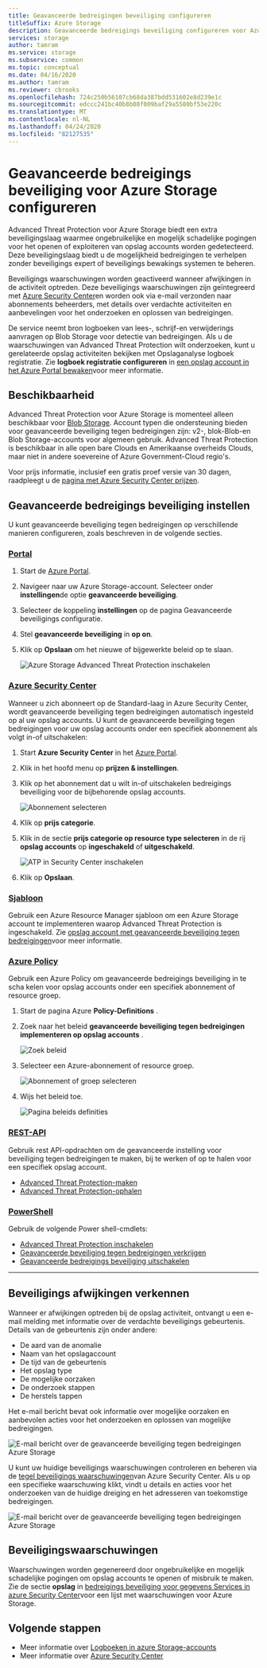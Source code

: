 ```yaml
---
title: Geavanceerde bedreigingen beveiliging configureren
titleSuffix: Azure Storage
description: Geavanceerde bedreigings beveiliging configureren voor Azure Storage om afwijkingen in de account activiteit te detecteren en op de hoogte te worden gesteld van mogelijk schadelijke pogingen om toegang te krijgen tot uw account.
services: storage
author: tamram
ms.service: storage
ms.subservice: common
ms.topic: conceptual
ms.date: 04/16/2020
ms.author: tamram
ms.reviewer: cbrooks
ms.openlocfilehash: 724c250b56107cb68da387bdd531602e8d239e1c
ms.sourcegitcommit: edccc241bc40b8b08f009baf29a5580bf53e220c
ms.translationtype: MT
ms.contentlocale: nl-NL
ms.lasthandoff: 04/24/2020
ms.locfileid: "82127535"
---
```

# <a name="configure-advanced-threat-protection-for-azure-storage"></a>Geavanceerde bedreigings beveiliging voor Azure Storage configureren

Advanced Threat Protection voor Azure Storage biedt een extra beveiligingslaag waarmee ongebruikelijke en mogelijk schadelijke pogingen voor het openen of exploiteren van opslag accounts worden gedetecteerd. Deze beveiligingslaag biedt u de mogelijkheid bedreigingen te verhelpen zonder beveiligings expert of beveiligings bewakings systemen te beheren.

Beveiligings waarschuwingen worden geactiveerd wanneer afwijkingen in de activiteit optreden. Deze beveiligings waarschuwingen zijn geïntegreerd met [Azure Security Center](https://azure.microsoft.com/services/security-center/)en worden ook via e-mail verzonden naar abonnements beheerders, met details over verdachte activiteiten en aanbevelingen voor het onderzoeken en oplossen van bedreigingen.

De service neemt bron logboeken van lees-, schrijf-en verwijderings aanvragen op Blob Storage voor detectie van bedreigingen. Als u de waarschuwingen van Advanced Threat Protection wilt onderzoeken, kunt u gerelateerde opslag activiteiten bekijken met Opslaganalyse logboek registratie. Zie **logboek registratie configureren** in [een opslag account in het Azure Portal bewaken](storage-monitor-storage-account.md#configure-logging)voor meer informatie.

## <a name="availability"></a>Beschikbaarheid

Advanced Threat Protection voor Azure Storage is momenteel alleen beschikbaar voor [Blob Storage](https://azure.microsoft.com/services/storage/blobs/). Account typen die ondersteuning bieden voor geavanceerde beveiliging tegen bedreigingen zijn: v2-, blok-Blob-en Blob Storage-accounts voor algemeen gebruik. Advanced Threat Protection is beschikbaar in alle open bare Clouds en Amerikaanse overheids Clouds, maar niet in andere soevereine of Azure Government-Cloud regio's.

Voor prijs informatie, inclusief een gratis proef versie van 30 dagen, raadpleegt u de [pagina met Azure Security Center prijzen](https://azure.microsoft.com/pricing/details/security-center/).


## <a name="set-up-advanced-threat-protection"></a>Geavanceerde bedreigings beveiliging instellen

U kunt geavanceerde beveiliging tegen bedreigingen op verschillende manieren configureren, zoals beschreven in de volgende secties.

### <a name="portal"></a>[Portal](#tab/azure-portal)

1. Start de [Azure Portal](https://portal.azure.com/).
1. Navigeer naar uw Azure Storage-account. Selecteer onder **instellingen**de optie **geavanceerde beveiliging**.
1. Selecteer de koppeling **instellingen** op de pagina Geavanceerde beveiligings configuratie.
1. Stel **geavanceerde beveiliging** in **op on**.
1. Klik op **Opslaan** om het nieuwe of bijgewerkte beleid op te slaan.

    ![Azure Storage Advanced Threat Protection inschakelen](./media/storage-advanced-threat-protection/storage-advanced-threat-protection-turn-on.png)

### <a name="azure-security-center"></a>[Azure Security Center](#tab/azure-security-center)

Wanneer u zich abonneert op de Standard-laag in Azure Security Center, wordt geavanceerde beveiliging tegen bedreigingen automatisch ingesteld op al uw opslag accounts. U kunt de geavanceerde beveiliging tegen bedreigingen voor uw opslag accounts onder een specifiek abonnement als volgt in-of uitschakelen:

1. Start **Azure Security Center** in het [Azure Portal](https://portal.azure.com).
1. Klik in het hoofd menu op **prijzen & instellingen**.
1. Klik op het abonnement dat u wilt in-of uitschakelen bedreigings beveiliging voor de bijbehorende opslag accounts.

    ![Abonnement selecteren](./media/storage-advanced-threat-protection/storage-advanced-threat-protection-subscription.png)

1. Klik op **prijs categorie**.
1. Klik in de sectie **prijs categorie op resource type selecteren** in de rij **opslag accounts** op **ingeschakeld** of **uitgeschakeld**.

    ![ATP in Security Center inschakelen](./media/storage-advanced-threat-protection/storage-advanced-threat-protection-pricing2.png)
1. Klik op **Opslaan**.

### <a name="template"></a>[Sjabloon](#tab/template)

Gebruik een Azure Resource Manager sjabloon om een Azure Storage account te implementeren waarop Advanced Threat Protection is ingeschakeld. Zie [opslag account met geavanceerde beveiliging tegen bedreigingen](https://azure.microsoft.com/resources/templates/201-storage-advanced-threat-protection-create/)voor meer informatie.

### <a name="azure-policy"></a>[Azure Policy](#tab/azure-policy)

Gebruik een Azure Policy om geavanceerde bedreigings beveiliging in te scha kelen voor opslag accounts onder een specifiek abonnement of resource groep.

1. Start de pagina Azure **Policy-Definitions** .

1. Zoek naar het beleid **geavanceerde beveiliging tegen bedreigingen implementeren op opslag accounts** .

     ![Zoek beleid](./media/storage-advanced-threat-protection/storage-atp-policy-definitions.png)

1. Selecteer een Azure-abonnement of resource groep.

    ![Abonnement of groep selecteren](./media/storage-advanced-threat-protection/storage-atp-policy2.png)

1. Wijs het beleid toe.

    ![Pagina beleids definities](./media/storage-advanced-threat-protection/storage-atp-policy1.png)

### <a name="rest-api"></a>[REST-API](#tab/rest-api)

Gebruik rest API-opdrachten om de geavanceerde instelling voor beveiliging tegen bedreigingen te maken, bij te werken of op te halen voor een specifiek opslag account.

* [Advanced Threat Protection-maken](https://docs.microsoft.com/rest/api/securitycenter/advancedthreatprotection/create)
* [Advanced Threat Protection-ophalen](https://docs.microsoft.com/rest/api/securitycenter/advancedthreatprotection/get)

### <a name="powershell"></a>[PowerShell](#tab/azure-powershell)

Gebruik de volgende Power shell-cmdlets:

* [Advanced Threat Protection inschakelen](https://docs.microsoft.com/powershell/module/az.security/enable-azsecurityadvancedthreatprotection)
* [Geavanceerde beveiliging tegen bedreigingen verkrijgen](https://docs.microsoft.com/powershell/module/az.security/get-azsecurityadvancedthreatprotection)
* [Geavanceerde bedreigings beveiliging uitschakelen](https://docs.microsoft.com/powershell/module/az.security/disable-azsecurityadvancedthreatprotection)

---

## <a name="explore-security-anomalies"></a>Beveiligings afwijkingen verkennen

Wanneer er afwijkingen optreden bij de opslag activiteit, ontvangt u een e-mail melding met informatie over de verdachte beveiligings gebeurtenis. Details van de gebeurtenis zijn onder andere:

* De aard van de anomalie
* Naam van het opslagaccount
* De tijd van de gebeurtenis
* Het opslag type
* De mogelijke oorzaken
* De onderzoek stappen
* De herstels tappen

Het e-mail bericht bevat ook informatie over mogelijke oorzaken en aanbevolen acties voor het onderzoeken en oplossen van mogelijke bedreigingen.

![E-mail bericht over de geavanceerde beveiliging tegen bedreigingen Azure Storage](./media/storage-advanced-threat-protection/storage-advanced-threat-protection-alert-email.png)

U kunt uw huidige beveiligings waarschuwingen controleren en beheren via de [tegel beveiligings waarschuwingen](../../security-center/security-center-managing-and-responding-alerts.md)van Azure Security Center. Als u op een specifieke waarschuwing klikt, vindt u details en acties voor het onderzoeken van de huidige dreiging en het adresseren van toekomstige bedreigingen.

![E-mail bericht over de geavanceerde beveiliging tegen bedreigingen Azure Storage](./media/storage-advanced-threat-protection/storage-advanced-threat-protection-alert.png)

## <a name="security-alerts"></a>Beveiligingswaarschuwingen

Waarschuwingen worden gegenereerd door ongebruikelijke en mogelijk schadelijke pogingen om opslag accounts te openen of misbruik te maken. Zie de sectie **opslag** in [bedreigings beveiliging voor gegevens Services in azure Security Center](https://docs.microsoft.com/azure/security-center/alerts-reference#alerts-azurestorage)voor een lijst met waarschuwingen voor Azure Storage.

## <a name="next-steps"></a>Volgende stappen

* Meer informatie over [Logboeken in azure Storage-accounts](/rest/api/storageservices/About-Storage-Analytics-Logging)
* Meer informatie over [Azure Security Center](../../security-center/security-center-intro.md)
